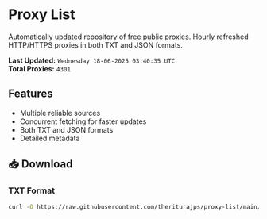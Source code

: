 # Proxy List

Automatically updated repository of free public proxies. Hourly refreshed HTTP/HTTPS proxies in both TXT and JSON formats.

**Last Updated:** `Wednesday 18-06-2025 03:40:35 UTC`  
**Total Proxies:** `4301`

## Features
- Multiple reliable sources
- Concurrent fetching for faster updates
- Both TXT and JSON formats
- Detailed metadata

## 📥 Download

### TXT Format
```bash
curl -O https://raw.githubusercontent.com/theriturajps/proxy-list/main/proxies.txt